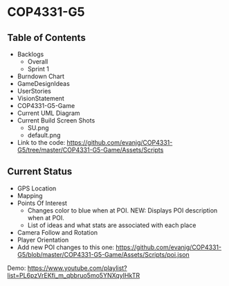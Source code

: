 # COP4331-G5
Table of Contents
---------------------

- Backlogs
  - Overall 
  - Sprint 1 
- Burndown Chart
- GameDesignIdeas
- UserStories
- VisionStatement
- COP4331-G5-Game
- Current UML Diagram
- Current Build Screen Shots
  - SU.png
  - default.png
- Link to the code: https://github.com/evanjg/COP4331-G5/tree/master/COP4331-G5-Game/Assets/Scripts

Current Status
---------------

- GPS Location 
- Mapping
- Points Of Interest
  - Changes color to blue when at POI. NEW: Displays POI description when at POI.
  - List of ideas and what stats are associated with each place
- Camera Follow and Rotation
- Player Orientation
- Add new POI changes to this one: https://github.com/evanjg/COP4331-G5/blob/master/COP4331-G5-Game/Assets/Scripts/poi.json

Demo: https://www.youtube.com/playlist?list=PL6pzVrEKfi_m_qbbruo5mo5YNXqyIHkTR
